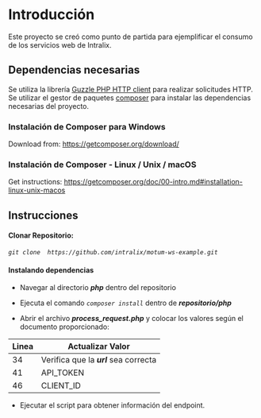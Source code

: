 # Introducción

Este proyecto se creó como punto de partida para ejemplificar el consumo de los servicios web de Intralix.

## Dependencias necesarias
Se utiliza la librería  [Guzzle PHP HTTP client](http://docs.guzzlephp.org/en/stable/) para realizar solicitudes HTTP.
Se utilizar el gestor de paquetes [composer](https://getcomposer.org/) para instalar las dependencias necesarias del proyecto. 

### Instalación de Composer para Windows

Download from: https://getcomposer.org/download/

### Instalación de Composer - Linux / Unix / macOS

Get instructions: https://getcomposer.org/doc/00-intro.md#installation-linux-unix-macos

## Instrucciones
#### Clonar Repositorio:
*`git clone  https://github.com/intralix/motum-ws-example.git`*

#### Instalando dependencias
- Navegar al directorio ***php*** dentro del repositorio
- Ejecuta el comando *`composer install`* dentro de ***repositorio/php***

- Abrir el archivo ***process_request.php*** y colocar los valores según el documento proporcionado:

| Linea | Actualizar Valor |
|--|--|
| 34 | Verifica que la ***url*** sea correcta |
| 41 | API_TOKEN |
| 46 | CLIENT_ID |

- Ejecutar el script para obtener información del endpoint.

